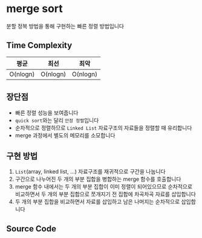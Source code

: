# merge sort

분할 정복 방법을 통해 구현하는 빠른 정렬 방법입니다

## Time Complexity


|평균|최선|최악|
|:---:|:---:|:---:|
|O(nlogn)|O(nlogn)|O(nlogn)|

## 장단점

- 빠른 정렬 성능을 보여줍니다
- `quick sort`와는 달리 `안정 정렬`입니다
- 순차적으로 정렬하므로 `Linked List` 자료구조의 자료들을 정렬할 때 유리합니다
- merge 과정에서 별도의 메모리를 소모합니다

## 구현 방법

1. `List`(array, linked list, ...) 자료구조를 재귀적으로 구간을 나눕니다
2. 구간으로 나누어진 두 개의 부분 집합을 병합하는 merge 함수를 호출합니다
3. merge 함수 내에서는 두 개의 부분 집합이 이미 정렬이 되어있으므로 순차적으로 비교하면서 두 개의 부분 집합으로 쪼개지기 전 집합에 차곡차곡 자료를 삽입합니다
4. 두 개의 부분 집합을 비교하면서 자료를 삽입하고 남은 나머지는 순차적으로 삽입합니다

## Source Code

